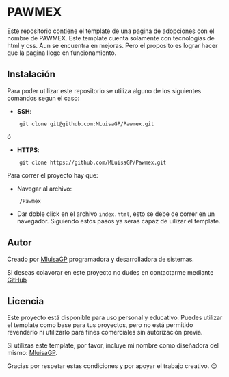 # PAWMEX

Este repositorio contiene el template de una pagina de adopciones con el nombre de PAWMEX. Este template cuenta solamente con tecnologias de html y css. Aun se encuentra en mejoras. Pero el proposito es lograr hacer que la pagina llege en funcionamiento.

## Instalación

Para poder utilizar este repositorio se utiliza alguno de los siguientes comandos segun el caso:

 - **SSH**:

`    git clone git@github.com:MLuisaGP/Pawmex.git`

ó

 - **HTTPS**:

`    git clone https://github.com/MLuisaGP/Pawmex.git`

Para correr el proyecto hay que:
- Navegar al archivo:

`    /Pawmex`

 - Dar doble click en el archivo `index.html`, esto se debe de correr en un navegador.
Siguiendo estos pasos ya seras capaz de uilizar el template.


## Autor

Creado por [MluisaGP](https://github.com/MLuisaGP) programadora y desarrolladora de sistemas.

Si deseas colavorar en este proyecto no dudes en contactarme mediante [GitHub](https://github.com/MLuisaGP)

## Licencia


Este proyecto está disponible para uso personal y educativo. Puedes utilizar el template como base para tus proyectos, pero no está permitido revenderlo ni utilizarlo para fines comerciales sin autorización previa.  

Si utilizas este template, por favor, incluye mi nombre como diseñadora del mismo: [MluisaGP](https://github.com/MLuisaGP).  

Gracias por respetar estas condiciones y por apoyar el trabajo creativo. 😊